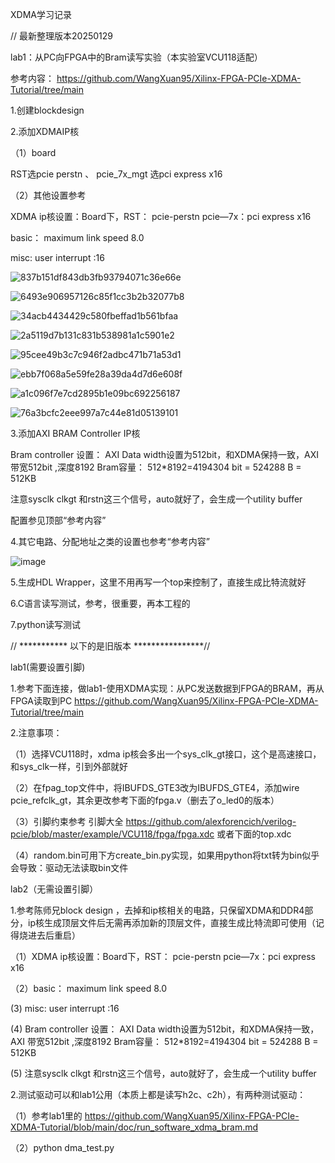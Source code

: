 XDMA学习记录

// 最新整理版本20250129

lab1：从PC向FPGA中的Bram读写实验（本实验室VCU118适配）

参考内容： https://github.com/WangXuan95/Xilinx-FPGA-PCIe-XDMA-Tutorial/tree/main

1.创建blockdesign

2.添加XDMAIP核

（1）board 

RST选pcie perstn 、 pcie_7x_mgt 选pci express x16

（2）其他设置参考

XDMA ip核设置：Board下，RST： pcie-perstn pcie—7x：pci express x16

basic： maximum link speed 8.0

misc: user interrupt :16


![837b151df843db3fb93794071c36e66e](https://github.com/user-attachments/assets/ad179b81-6484-46ca-ae21-1e5dc17f1e65)

![6493e906957126c85f1cc3b2b32077b8](https://github.com/user-attachments/assets/337c10cf-dafd-47b9-9e84-1738ba25d4f1)

![34acb4434429c580fbeffad1b561bfaa](https://github.com/user-attachments/assets/23172da1-5368-4a53-b7a2-f5701e7f1235)

![2a5119d7b131c831b538981a1c5901e2](https://github.com/user-attachments/assets/76c21145-920e-46e3-ac28-c88d02cfbf5d)

![95cee49b3c7c946f2adbc471b71a53d1](https://github.com/user-attachments/assets/5d4a3147-a779-464a-9375-607a702a2eac)

![ebb7f068a5e59fe28a39da4d7d6e608f](https://github.com/user-attachments/assets/89f90df1-2710-42e3-9b81-bf389a5a6fae)

![a1c096f7e7cd2895b1e09bc692256187](https://github.com/user-attachments/assets/b60abe37-0931-4710-b3f9-925c79786e60)

![76a3bcfc2eee997a7c44e81d05139101](https://github.com/user-attachments/assets/651042ec-530c-44f2-b7e4-735eb3ccb844)

3.添加AXI BRAM Controller IP核

Bram controller 设置： AXI Data width设置为512bit，和XDMA保持一致，AXI 带宽512bit ,深度8192 Bram容量： 512*8192=4194304 bit = 524288 B = 512KB

注意sysclk clkgt 和rstn这三个信号，auto就好了，会生成一个utility buffer

配置参见顶部“参考内容”

4.其它电路、分配地址之类的设置也参考“参考内容”

![image](https://github.com/user-attachments/assets/d4950414-6198-4a22-bffa-a872f27aa670)


5.生成HDL Wrapper，这里不用再写一个top来控制了，直接生成比特流就好

6.C语言读写测试，参考，很重要，再本工程的

7.python读写测试


// ***********          以下的是旧版本    ****************//

lab1(需要设置引脚)

1.参考下面连接，做lab1-使用XDMA实现：从PC发送数据到FPGA的BRAM，再从FPGA读取到PC
https://github.com/WangXuan95/Xilinx-FPGA-PCIe-XDMA-Tutorial/tree/main

2.注意事项：

（1）选择VCU118时，xdma ip核会多出一个sys_clk_gt接口，这个是高速接口，和sys_clk一样，引到外部就好

（2）在fpag_top文件中，将IBUFDS_GTE3改为IBUFDS_GTE4，添加wire  pcie_refclk_gt，其余更改参考下面的fpga.v（删去了o_led0的版本）

（3）引脚约束参考  引脚大全
https://github.com/alexforencich/verilog-pcie/blob/master/example/VCU118/fpga/fpga.xdc
或者下面的top.xdc

（4）random.bin可用下方create_bin.py实现，如果用python将txt转为bin似乎会导致：驱动无法读取bin文件

lab2（无需设置引脚）

1.参考陈师兄block design ，去掉和ip核相关的电路，只保留XDMA和DDR4部分，ip核生成顶层文件后无需再添加新的顶层文件，直接生成比特流即可使用（记得烧进去后重启）

（1）XDMA ip核设置：Board下，RST： pcie-perstn pcie—7x：pci express x16

（2）basic： maximum link speed 8.0

 (3) misc: user interrupt :16

 (4) Bram controller 设置： AXI Data width设置为512bit，和XDMA保持一致，AXI 带宽512bit ,深度8192 Bram容量： 512*8192=4194304 bit = 524288 B = 512KB

 (5) 注意sysclk clkgt 和rstn这三个信号，auto就好了，会生成一个utility buffer


2.测试驱动可以和lab1公用（本质上都是读写h2c、c2h），有两种测试驱动：

（1）参考lab1里的
https://github.com/WangXuan95/Xilinx-FPGA-PCIe-XDMA-Tutorial/blob/main/doc/run_software_xdma_bram.md

（2）python dma_test.py

      
